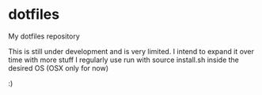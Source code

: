 # dotfiles
My dotfiles repository

This is still under development and is very limited. I intend to expand it over time with more stuff I regularly use
run with source install.sh inside the desired OS (OSX only for now)

:)
